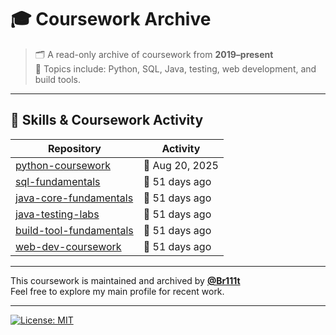 # 🎓 Coursework Archive

> 🗂️ A read-only archive of coursework from **2019–present**  
> 📘 Topics include: Python, SQL, Java, testing, web development, and build tools.

---

## 🧰 Skills & Coursework Activity

<!-- ACTIVITY-TABLE:START -->
| Repository | Activity |
|------------|----------|
| [python-coursework](https://github.com/Coursework-Archive/python-coursework) | 🌿 Aug 20, 2025 |
| [sql-fundamentals](https://github.com/Coursework-Archive/sql-fundamentals) | 🍁 51 days ago |
| [java-core-fundamentals](https://github.com/Coursework-Archive/java-core-fundamentals) | 🍁 51 days ago |
| [java-testing-labs](https://github.com/Coursework-Archive/java-testing-labs) | 🍁 51 days ago |
| [build-tool-fundamentals](https://github.com/Coursework-Archive/build-tool-fundamentals) | 🍁 51 days ago |
| [web-dev-coursework](https://github.com/Coursework-Archive/web-dev-coursework) | 🍁 51 days ago |
<!-- ACTIVITY-TABLE:END -->


---

This coursework is maintained and archived by [**@Br111t**](https://github.com/Br111t)  
Feel free to explore my main profile for recent work.

---

[![License: MIT](https://img.shields.io/badge/License-MIT-yellow.svg)](LICENSE)
